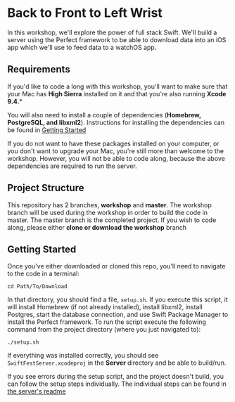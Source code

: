 # Back to Front to Left Wrist
In this workshop, we'll explore the power of full stack Swift. We'll build a
server using the Perfect framework to be able to download data into an iOS app
which we'll use to feed data to a watchOS app.

## Requirements
If you'd like to code a long with this workshop, you'll want to make sure that
your Mac has **High Sierra** installed on it and that you're also running **Xcode 9.4.***

You will also need to install a couple of dependencies (**Homebrew, PostgreSQL, and libxml2**). Instructions for installing the dependencies can be found in [Getting Started](#getting-started)

If you do not want to have these packages installed on your computer, or you don't want to upgrade your Mac, you're still more than welcome to the workshop. However, you will not be able to code along, because the above dependencies are required to run the server.

## Project Structure
This repository has 2 branches, **workshop** and **master**. The workshop branch will be used during the workshop in order to build the code in master. The master branch is the completed project. If you wish to code along, please either **clone or download the workshop** branch

## Getting Started
Once you've either downloaded or cloned this repo, you'll need to navigate to the code in a terminal:
```
cd Path/To/Download
```
In that directory, you should find a file, `setup.sh`. If you execute this script, it will install Homebrew (if not already installed), install libxml2, install Postgres, start the database connection, and use Swift Package Manager to install the Perfect framework. To run the script execute the following command from the project directory (where you just navigated to):
```
./setup.sh
```
If everything was installed correctly, you should see `SwiftFestServer.xcodeproj` in the **Server** directory and be able to build/run.

If you see errors during the setup script, and the project doesn't build, you can follow the setup steps individually. The individual steps can be found in [the server's readme](Server/README.md)
